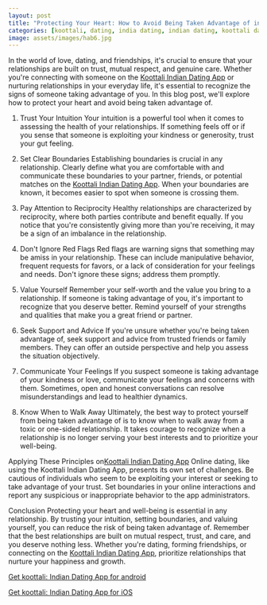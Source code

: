 ```yaml
---
layout: post
title: "Protecting Your Heart: How to Avoid Being Taken Advantage of in Relationships || Koottali Indian Dating App"
categories: [koottali, dating, india dating, indian dating, koottali dating app]
image: assets/images/hab6.jpg
---
```


In the world of love, dating, and friendships, it's crucial to ensure that your relationships are built on trust, mutual respect, and genuine care. Whether you're connecting with someone on the [Koottali Indian Dating App](https://koottali.com/download) or nurturing relationships in your everyday life, it's essential to recognize the signs of someone taking advantage of you. In this blog post, we'll explore how to protect your heart and avoid being taken advantage of.

1. Trust Your Intuition
   Your intuition is a powerful tool when it comes to assessing the health of your relationships. If something feels off or if you sense that someone is exploiting your kindness or generosity, trust your gut feeling.

2. Set Clear Boundaries
   Establishing boundaries is crucial in any relationship. Clearly define what you are comfortable with and communicate these boundaries to your partner, friends, or potential matches on the [Koottali Indian Dating App](https://koottali.com/download). When your boundaries are known, it becomes easier to spot when someone is crossing them.

3. Pay Attention to Reciprocity
   Healthy relationships are characterized by reciprocity, where both parties contribute and benefit equally. If you notice that you're consistently giving more than you're receiving, it may be a sign of an imbalance in the relationship.

4. Don't Ignore Red Flags
   Red flags are warning signs that something may be amiss in your relationship. These can include manipulative behavior, frequent requests for favors, or a lack of consideration for your feelings and needs. Don't ignore these signs; address them promptly.

5. Value Yourself
   Remember your self-worth and the value you bring to a relationship. If someone is taking advantage of you, it's important to recognize that you deserve better. Remind yourself of your strengths and qualities that make you a great friend or partner.

6. Seek Support and Advice
   If you're unsure whether you're being taken advantage of, seek support and advice from trusted friends or family members. They can offer an outside perspective and help you assess the situation objectively.

7. Communicate Your Feelings
   If you suspect someone is taking advantage of your kindness or love, communicate your feelings and concerns with them. Sometimes, open and honest conversations can resolve misunderstandings and lead to healthier dynamics.

8. Know When to Walk Away
   Ultimately, the best way to protect yourself from being taken advantage of is to know when to walk away from a toxic or one-sided relationship. It takes courage to recognize when a relationship is no longer serving your best interests and to prioritize your well-being.

Applying These Principles on[Koottali Indian Dating App](https://koottali.com/download)
Online dating, like using the Koottali Indian Dating App, presents its own set of challenges. Be cautious of individuals who seem to be exploiting your interest or seeking to take advantage of your trust. Set boundaries in your online interactions and report any suspicious or inappropriate behavior to the app administrators.

Conclusion
Protecting your heart and well-being is essential in any relationship. By trusting your intuition, setting boundaries, and valuing yourself, you can reduce the risk of being taken advantage of. Remember that the best relationships are built on mutual respect, trust, and care, and you deserve nothing less. Whether you're dating, forming friendships, or connecting on the [Koottali Indian Dating App](https://koottali.com/download), prioritize relationships that nurture your happiness and growth.

[Get koottali: Indian Dating App for android](https://play.google.com/store/apps/details?id=com.koottali.app&hl=en_IN&gl=US)

[Get koottali: Indian Dating App for iOS](https://apps.apple.com/us/app/koottali-connect-with-mallus/id6448742453)
